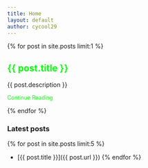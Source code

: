 ```yaml
---
title: Home
layout: default
author: cycool29
---
```


{% for post in site.posts limit:1 %}
<h2><a href="{{ post.url }}" style="text-decoration: none; color: #00ff00">{{  post.title  }}</a></h2>

{{ post.description }}

<p class="btn" style="color: #0f0; font-size: 90%; border-color: #00ff00"><a style="text-decoration: none; color: #0f0;"
                        href="{{ post.url }}">Continue Reading </a></p>

{% endfor %}
<br/>

### **Latest posts**

{% for post in site.posts limit:5 %}
- [{{ post.title }}]({{ post.url }})
{% endfor %}


